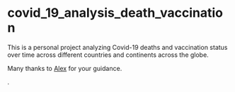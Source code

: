 # covid_19_analysis_death_vaccination

This is a personal project analyzing Covid-19 deaths and vaccination status over time across different countries and continents across the globe. 

Many thanks to [Alex](https://www.youtube.com/@AlexTheAnalyst) for your guidance. 

.
